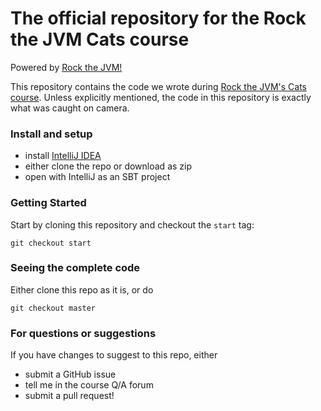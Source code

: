 # The official repository for the Rock the JVM Cats course

Powered by [Rock the JVM!](rockthejvm.com)

This repository contains the code we wrote during [Rock the JVM's Cats course](https://rockthejvm.com/course/cats). Unless explicitly mentioned, the code in this repository is exactly what was caught on camera.

### Install and setup

- install [IntelliJ IDEA](https://jetbrains.com/idea)
- either clone the repo or download as zip
- open with IntelliJ as an SBT project

### Getting Started

Start by cloning this repository and checkout the `start` tag:

```
git checkout start
```

### Seeing the complete code

Either clone this repo as it is, or do

```
git checkout master
```

### For questions or suggestions

If you have changes to suggest to this repo, either
- submit a GitHub issue
- tell me in the course Q/A forum
- submit a pull request!
